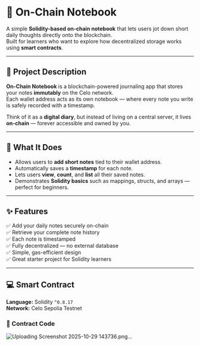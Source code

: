 # 🧾 On-Chain Notebook

A simple **Solidity-based on-chain notebook** that lets users jot down short daily thoughts directly onto the blockchain.  
Built for learners who want to explore how decentralized storage works using **smart contracts**.

---

## 🧠 Project Description

**On-Chain Notebook** is a blockchain-powered journaling app that stores your notes **immutably** on the Celo network.  
Each wallet address acts as its own notebook — where every note you write is safely recorded with a timestamp.  

Think of it as a **digital diary**, but instead of living on a central server, it lives **on-chain** — forever accessible and owned by you.

---

## 🚀 What It Does

- Allows users to **add short notes** tied to their wallet address.  
- Automatically saves a **timestamp** for each note.  
- Lets users **view**, **count**, and **list** all their saved notes.  
- Demonstrates **Solidity basics** such as mappings, structs, and arrays — perfect for beginners.  

---

## ✨ Features

✅ Add your daily notes securely on-chain  
✅ Retrieve your complete note history  
✅ Each note is timestamped  
✅ Fully decentralized — no external database  
✅ Simple, gas-efficient design  
✅ Great starter project for Solidity learners  

---

## 💻 Smart Contract

**Language:** Solidity `^0.8.17`  
**Network:** Celo Sepolia Testnet  

### 🧩 Contract Code
![Uploading Screenshot 2025-10-29 143736.png…]()
